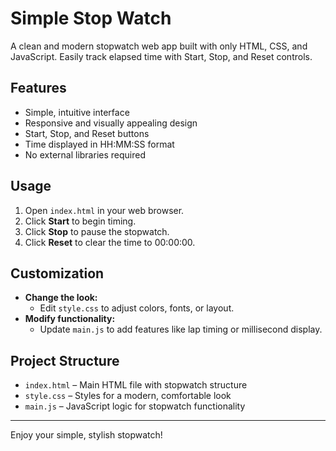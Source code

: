 # Simple Stop Watch

A clean and modern stopwatch web app built with only HTML, CSS, and JavaScript. Easily track elapsed time with Start, Stop, and Reset controls.

## Features

- Simple, intuitive interface
- Responsive and visually appealing design
- Start, Stop, and Reset buttons
- Time displayed in HH:MM:SS format
- No external libraries required

## Usage

1. Open `index.html` in your web browser.
2. Click **Start** to begin timing.
3. Click **Stop** to pause the stopwatch.
4. Click **Reset** to clear the time to 00:00:00.

## Customization

- **Change the look:**
  - Edit `style.css` to adjust colors, fonts, or layout.
- **Modify functionality:**
  - Update `main.js` to add features like lap timing or millisecond display.

## Project Structure

- `index.html` – Main HTML file with stopwatch structure
- `style.css` – Styles for a modern, comfortable look
- `main.js` – JavaScript logic for stopwatch functionality

---

Enjoy your simple, stylish stopwatch!
